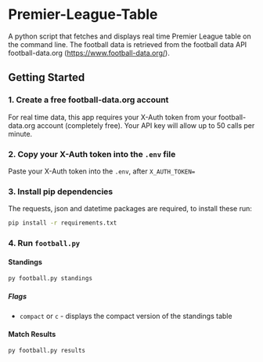 # Premier-League-Table

A python script that fetches and displays real time Premier League table on the command line.
The football data is retrieved from the football data API football-data.org (https://www.football-data.org/).

## Getting Started

### 1. Create a free football-data.org account

For real time data, this app requires your X-Auth token from your football-data.org account (completely free). Your API key will allow up to 50 calls per minute.

### 2. Copy your X-Auth token into the <code>.env</code> file

Paste your X-Auth token into the <code>.env</code>, after <code>X_AUTH_TOKEN=</code>

### 3. Install pip dependencies

The requests, json and datetime packages are required, to install these run:

```bash
pip install -r requirements.txt
```

### 4. Run <code>football.py</code>

#### Standings

```bash
py football.py standings
```

##### Flags

- <code>compact</code> or <code>c</code> - displays the compact version of the standings table 

#### Match Results

```bash
py football.py results
```
